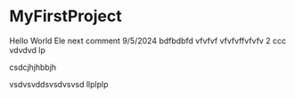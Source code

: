 # MyFirstProject
Hello
World
Ele
next comment 9/5/2024
bdfbdbfd
vfvfvf
vfvfvffvfvfv 2
ccc
vdvdvd
lp

csdcjhjhbbjh

vsdvsvddsvsdvsvsd
llplplp